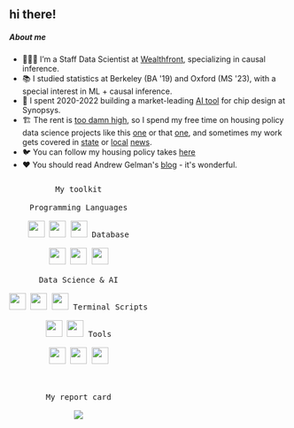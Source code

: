 ## hi there!

##### About me
- 🙋🏼‍♂️ I’m a Staff Data Scientist at [Wealthfront](https://www.forbes.com/sites/digital-assets/2024/02/13/the-future-of-investing-fintech-50-2024/?sh=1dfebbf4f338), specializing in causal inference.
- 📚 I studied statistics at Berkeley (BA '19) and Oxford (MS '23), with a special interest in ML + causal inference.
- 🤖 I spent 2020-2022 building a market-leading [AI tool](https://www.youtube.com/watch?v=wZe_E2lqW_Q) for chip design at Synopsys.
- 🏗️ The rent is [too damn high](https://www.youtube.com/watch?v=kcsNbQRU5TI), so I spend my free time on housing policy data science projects like this [one](https://rezonesf.shinyapps.io/rezoner/) or that [one](https://github.com/sdamerdji/planningGPT), and sometimes my work gets covered in [state](https://calmatters.org/commentary/2021/09/california-housing-plans-quotas-crisis/) or [local](https://www.losaltosonline.com/news/la-lah-deemed-exclusionary-as-they-prep-housing-plans/article_fd28fb20-1dc0-11ed-ae69-279a84d66c92.html) [news](https://www.sfchronicle.com/opinion/openforum/article/housing-element-san-francisco-19384436.php).
- 🐦 You can follow my housing policy takes [here](https://twitter.com/s_damerdji)
- ❤ You should read Andrew Gelman's [blog](https://statmodeling.stat.columbia.edu/) - it's wonderful.


<p style="display: inline-block;" align="center">
  <kbd>My toolkit</kbd>

  <br>
  <br>
  <kbd>
    <kbd>Programming Languages</kbd>
    <br>
    <br>
    <img width="30px" src="https://cdn.jsdelivr.net/gh/devicons/devicon/icons/python/python-plain.svg" /> 
    <img width="30px" src="https://cdn.jsdelivr.net/gh/devicons/devicon/icons/java/java-plain.svg" /> 
    <img width="30px" src="https://cdn.jsdelivr.net/gh/devicons/devicon/icons/r/r-plain.svg" /> 
  </kbd>
  <kbd>
    <kbd>Database</kbd>
    <br>
    <br>
    <img width="30px" src="https://cdn.jsdelivr.net/gh/devicons/devicon/icons/mysql/mysql-original.svg" />
    <img width="30px" src="https://cdn.jsdelivr.net/gh/devicons/devicon/icons/postgresql/postgresql-plain.svg" />
    <img width="30px" src="https://cdn.jsdelivr.net/gh/devicons/devicon/icons/mongodb/mongodb-plain.svg" />
  </kbd>
  <br>
  <br>
  <kbd>
    <kbd>Data Science & AI</kbd>
    <br>
    <br>
    <img width="30px" src="https://cdn.jsdelivr.net/gh/devicons/devicon/icons/matplotlib/matplotlib-original.svg" />
    <img width="30px" src="https://cdn.jsdelivr.net/gh/devicons/devicon/icons/numpy/numpy-original.svg" />
    <img width="30px" src="https://cdn.jsdelivr.net/gh/devicons/devicon/icons/pandas/pandas-original.svg" />
  </kbd>
  <kbd>
    <kbd>Terminal Scripts</kbd>
    <br>
    <br>
    <img width="30px" src="https://cdn.jsdelivr.net/gh/devicons/devicon/icons/bash/bash-original.svg" />
    <img width="30px" src="https://cdn.jsdelivr.net/gh/devicons/devicon/icons/vim/vim-original.svg" />
  </kbd>
  <kbd>
    <kbd>Tools</kbd>
    <br>
    <br>
    <img width="30px" src="https://cdn.jsdelivr.net/gh/devicons/devicon/icons/jupyter/jupyter-original.svg" />
    <img width="30px" src="https://cdn.jsdelivr.net/gh/devicons/devicon/icons/pycharm/pycharm-original.svg" />
    <img width="30px" src="https://cdn.jsdelivr.net/gh/devicons/devicon/icons/rstudio/rstudio-original.svg" />

  </kbd>
  <br>
  <br>
   <kbd>
     <br>
     <br>
       <kbd>My report card</kbd>
     <br>
     <br>
  <img align="center" src="https://github-readme-streak-stats.herokuapp.com/?user=sdamerdji">
</kbd>
</p>



<br>
</p>
